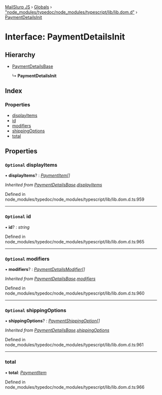 [MailSlurp JS](../README.md) › [Globals](../globals.md) › ["node_modules/typedoc/node_modules/typescript/lib/lib.dom.d"](../modules/_node_modules_typedoc_node_modules_typescript_lib_lib_dom_d_.md) › [PaymentDetailsInit](_node_modules_typedoc_node_modules_typescript_lib_lib_dom_d_.paymentdetailsinit.md)

# Interface: PaymentDetailsInit

## Hierarchy

* [PaymentDetailsBase](_node_modules_typedoc_node_modules_typescript_lib_lib_dom_d_.paymentdetailsbase.md)

  ↳ **PaymentDetailsInit**

## Index

### Properties

* [displayItems](_node_modules_typedoc_node_modules_typescript_lib_lib_dom_d_.paymentdetailsinit.md#optional-displayitems)
* [id](_node_modules_typedoc_node_modules_typescript_lib_lib_dom_d_.paymentdetailsinit.md#optional-id)
* [modifiers](_node_modules_typedoc_node_modules_typescript_lib_lib_dom_d_.paymentdetailsinit.md#optional-modifiers)
* [shippingOptions](_node_modules_typedoc_node_modules_typescript_lib_lib_dom_d_.paymentdetailsinit.md#optional-shippingoptions)
* [total](_node_modules_typedoc_node_modules_typescript_lib_lib_dom_d_.paymentdetailsinit.md#total)

## Properties

### `Optional` displayItems

• **displayItems**? : *[PaymentItem](_node_modules_typedoc_node_modules_typescript_lib_lib_dom_d_.paymentitem.md)[]*

*Inherited from [PaymentDetailsBase](_node_modules_typedoc_node_modules_typescript_lib_lib_dom_d_.paymentdetailsbase.md).[displayItems](_node_modules_typedoc_node_modules_typescript_lib_lib_dom_d_.paymentdetailsbase.md#optional-displayitems)*

Defined in node_modules/typedoc/node_modules/typescript/lib/lib.dom.d.ts:959

___

### `Optional` id

• **id**? : *string*

Defined in node_modules/typedoc/node_modules/typescript/lib/lib.dom.d.ts:965

___

### `Optional` modifiers

• **modifiers**? : *[PaymentDetailsModifier](_node_modules_typedoc_node_modules_typescript_lib_lib_dom_d_.paymentdetailsmodifier.md)[]*

*Inherited from [PaymentDetailsBase](_node_modules_typedoc_node_modules_typescript_lib_lib_dom_d_.paymentdetailsbase.md).[modifiers](_node_modules_typedoc_node_modules_typescript_lib_lib_dom_d_.paymentdetailsbase.md#optional-modifiers)*

Defined in node_modules/typedoc/node_modules/typescript/lib/lib.dom.d.ts:960

___

### `Optional` shippingOptions

• **shippingOptions**? : *[PaymentShippingOption](_node_modules_typedoc_node_modules_typescript_lib_lib_dom_d_.paymentshippingoption.md)[]*

*Inherited from [PaymentDetailsBase](_node_modules_typedoc_node_modules_typescript_lib_lib_dom_d_.paymentdetailsbase.md).[shippingOptions](_node_modules_typedoc_node_modules_typescript_lib_lib_dom_d_.paymentdetailsbase.md#optional-shippingoptions)*

Defined in node_modules/typedoc/node_modules/typescript/lib/lib.dom.d.ts:961

___

###  total

• **total**: *[PaymentItem](_node_modules_typedoc_node_modules_typescript_lib_lib_dom_d_.paymentitem.md)*

Defined in node_modules/typedoc/node_modules/typescript/lib/lib.dom.d.ts:966
